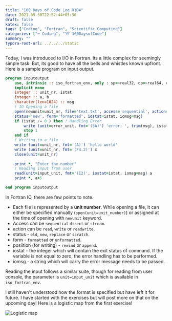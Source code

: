 ```yaml
---
title: "100 Days of Code Log R1D4"
date: 2021-09-30T22:52:44+05:30
draft: false
katex: false
tags: ["Coding", "Fortran", "Scientific Computing"]
categories: ["⌨️ Coding", "➿ 100DaysofCode"]
summary: ""
typora-root-url: ../../../static
---
```


Today, I was introduced to I/O in Fortran. Its a little complex for seemingly simple task. But, its good to have all the bells and whistles known upfront. Here is a sample program on input output.

```fortran
program inputoutput
    use, intrinsic :: iso_fortran_env, only : sp=>real32, dp=>real64, error_unit, input_unit
    implicit none
    integer :: unit_nr, istat
    integer :: a, b
    character(len=1024) :: msg
    ! IO Opening a file
    open(newunit=unit_nr, file='text.txt', access='sequential', action='write', &
    status='new', form='formatted', iostat=istat, iomsg=msg)
    if (istat /= 0 ) then ! Handling Error
        write (unit=error_unit, fmt='(3A)') 'error: ', trim(msg), istat
        stop 1
    end if
    ! Writing to a file
    write (unit=unit_nr, fmt='(A)') 'hello world'
    write (unit=unit_nr, fmt='(F4.2)') x
    close(unit=unit_nr)
    
    print *, "Enter the number"
    ! Reading input from user
    read(unit=input_unit, fmt='(I2)', iostat=istat, iomsg=msg) a
    print *, a+5

end program inputoutput
```

In Fortran IO, there are few points to note.

- Each file is represented by a **unit number**. While opening a file, it can either be specified manually (`open(unit=unit_number)`) or assigned at the time of opening with `newunit` keyword. 
- Access can be `sequential` `direct` or `stream`.
- action can be `read`, `write` or `readwrite`.
- status - `old`, `new`, `replace` or `scratch`.
- form - `formatted` or `unformatted`.
- posiition (for writing) - `rewind` or `append`.
- iostat - the integer which will contain the exit status of command. If the variable is not equal to zero, the error handling has to be performed.
- iomsg - a string which will carry the error message needs to be passed.

Reading the input follows a similar suite, though for reading from user console, the parameter is `unit=input_unit` which is available in `iso_fortran_env`. 

I still haven't understood how the format is specified but have left it for future. I have started with the exercises but will post more on that on the upcoming day! Here is a logistic map from the first exercise!

![Logistic map](/images/2021/100-days-of-code-log-r1d4/Screenshot_20210930_221254.png)
